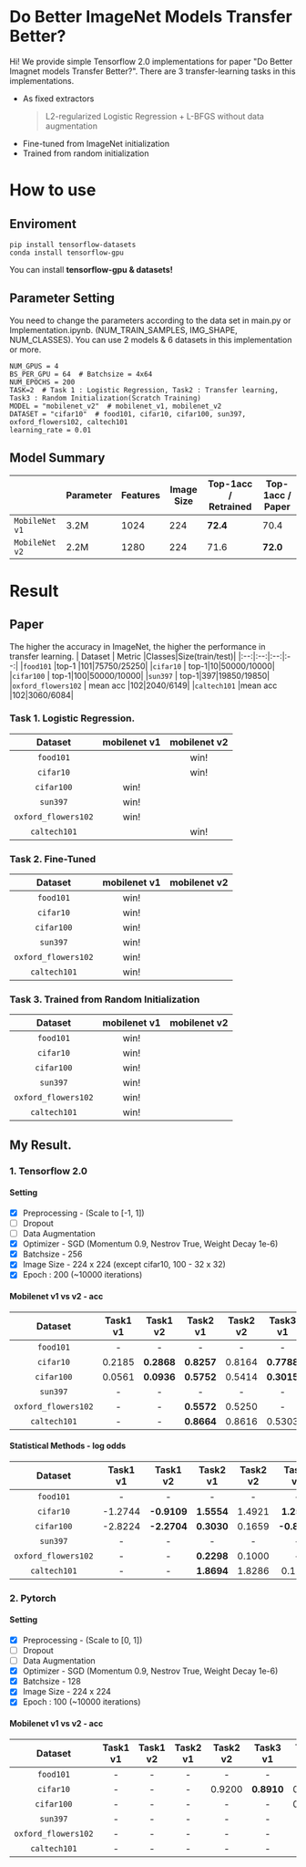 # Do Better ImageNet Models Transfer Better?

Hi! We provide simple Tensorflow 2.0 implementations for paper "Do Better Imagnet models Transfer Better?".
There are 3 transfer-learning tasks in this implementations.
- As fixed extractors
	> L2-regularized Logistic Regression + L-BFGS without data augmentation
- Fine-tuned from ImageNet initialization
- Trained from random initialization

# How to use
## Enviroment

    pip install tensorflow-datasets
    conda install tensorflow-gpu

You can install  **tensorflow-gpu & datasets!**

## Parameter Setting
  
You need to change the parameters according to the data set in main.py or Implementation.ipynb. (NUM_TRAIN_SAMPLES, IMG_SHAPE, NUM_CLASSES). You can use 2 models & 6 datasets in this implementation or more.

    NUM_GPUS = 4
    BS_PER_GPU = 64  # Batchsize = 4x64
    NUM_EPOCHS = 200
    TASK=2  # Task 1 : Logistic Regression, Task2 : Transfer learning, Task3 : Random Initialization(Scratch Training)
    MODEL = "mobilenet_v2"  # mobilenet_v1, mobilenet_v2
    DATASET = "cifar10"  # food101, cifar10, cifar100, sun397, oxford_flowers102, caltech101
    learning_rate = 0.01


## Model Summary
|  |  Parameter| Features|Image Size|Top-1acc / Retrained|Top-1acc / Paper |
|--|--|--|--|--|--|
| `MobileNet v1` |3.2M|1024|224|**72.4**|70.4
|`MobileNet v2`|2.2M|1280|224|71.6|**72.0**

# Result
## Paper
The higher the accuracy in ImageNet, the higher the performance in transfer learning.
| Dataset | Metric |Classes|Size(train/test)|
|:--:|:--:|:--:|:--:|
|`food101`  |top-1  |101|75750/25250|
|`cifar10`  |  top-1|10|50000/10000|
|`cifar100`  |  top-1|100|50000/10000|
|`sun397`  |  top-1|397|19850/19850|
|`oxford_flowers102`  | mean acc |102|2040/6149|
|`caltech101`  |mean acc |102|3060/6084|

### Task 1. Logistic Regression.
| Dataset | mobilenet v1 |mobilenet v2|
|:--:|:--:|:--:|
|`food101`  |  |win!|
|`cifar10`  |  |win!|
|`cifar100`  |  win!||
|`sun397`  | win!||
|`oxford_flowers102`  | win!||
|`caltech101`  | |win!|
### Task 2. Fine-Tuned
| Dataset | mobilenet v1 |mobilenet v2|
|:--:|:--:|:--:|
|`food101`  |win!  ||
|`cifar10`  | win! ||
|`cifar100`  | win! ||
|`sun397`  | win!||
|`oxford_flowers102`  | win!||
|`caltech101`  |win! ||
### Task 3. Trained from Random Initialization 
| Dataset | mobilenet v1 |mobilenet v2|
|:--:|:--:|:--:|
|`food101`  |win!  ||
|`cifar10`  |  win!||
|`cifar100`  | win! ||
|`sun397`  |win! ||
|`oxford_flowers102`  |win! ||
|`caltech101`  |win! ||

## My Result.
### 1. Tensorflow 2.0

#### Setting
- [x] Preprocessing - (Scale to [-1, 1])
- [ ] Dropout
- [ ] Data Augmentation
- [x] Optimizer - SGD (Momentum 0.9, Nestrov True, Weight Decay 1e-6)
- [x] Batchsize - 256 
- [x] Image Size - 224 x 224 (except cifar10, 100 - 32 x 32)
- [x] Epoch : 200 (~10000 iterations)  
 
#### Mobilenet v1 vs v2 - acc
| Dataset | Task1 v1 |Task1 v2|Task2 v1 |Task2 v2|Task3 v1 |Task3 v2|
|:--:|:--:|:--:|:--:|:--:|:--:|:--:|
|`food101`  | - |-| - |-  |- |- |
|`cifar10`  | 0.2185 |**0.2868**| **0.8257** |0.8164  |**0.7788**|0.7635 |
|`cifar100`  | 0.0561 |**0.0936**| **0.5752** |0.5414  |**0.3015** |0.2861 |
|`sun397`  | - |-| - |-  |- |- |
|`oxford_flowers102`  | - |-| **0.5572** |0.5250  |- |- |
|`caltech101`  | - |-| **0.8664** |0.8616  |0.5303 |**0.5408** |

#### Statistical Methods - log odds
| Dataset | Task1 v1 |Task1 v2|Task2 v1 |Task2 v2|Task3 v1 |Task3 v2|
|:--:|:--:|:--:|:--:|:--:|:--:|:--:|
|`food101`  | - |-| - |-  |- |- |
|`cifar10`  | -1.2744 |**-0.9109**| **1.5554** |1.4921  |**1.2586** |1.1719|
|`cifar100`  | -2.8224 |**-2.2704**| **0.3030** |0.1659  |**-0.8401** |-0.9144 |
|`sun397`  | - |-| - |-  |- |- |
|`oxford_flowers102`  | - |-| **0.2298** |0.1000  |- |- |
|`caltech101`  | - |-| **1.8694** |1.8286  |0.1213 |**0.1635** |

### 2. Pytorch
#### Setting
- [x] Preprocessing - (Scale to [0, 1])
- [ ] Dropout
- [ ] Data Augmentation
- [x] Optimizer - SGD (Momentum 0.9, Nestrov True, Weight Decay 1e-6)
- [x] Batchsize - 128 
- [x] Image Size - 224 x 224 
- [x] Epoch : 100 (~10000 iterations)  
 
#### Mobilenet v1 vs v2 - acc
| Dataset | Task1 v1 |Task1 v2|Task2 v1 |Task2 v2|Task3 v1 |Task3 v2|
|:--:|:--:|:--:|:--:|:--:|:--:|:--:|
|`food101`  | - |-| - |-  |- |- |
|`cifar10`  | - |-| - |0.9200  |**0.8910** |0.8670 |
|`cifar100`  | - |-| - |-  |- |0.7100 |
|`sun397`  | - |-| - |-  |- |- |
|`oxford_flowers102`  | - |-| - |-  |- |- |
|`caltech101`  | - |-| - |-  |- |- |